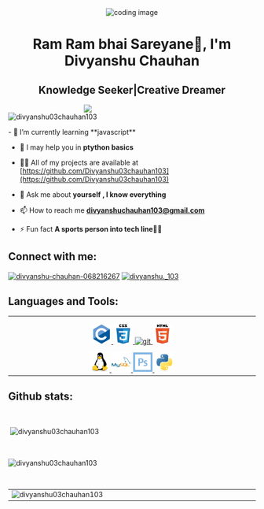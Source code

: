 <div align = center>
<img src="https://blog.ed.ted.com/wp-content/uploads/2019/09/TLAC_Trailer_Thumb_Blog2.jpg" alt="coding image" align="centre" width="350">
</div>
<h1 align="center"><b>Ram Ram bhai Sareyane👋</b>, I'm Divyanshu Chauhan</h1>
<h2 align="center">Knowledge Seeker|Creative Dreamer</h2>
<img align=right width=350 src="https://cdn.dribbble.com/users/1162077/screenshots/3848914/programmer.gif" >


<p align="left"> <img src="https://komarev.com/ghpvc/?username=divyanshu03chauhan103&label=Profile%20views&color=0e75b6&style=flat" alt="divyanshu03chauhan103" /> </p>
- 🌱 I’m currently learning **javascript**

- 🤝 I may help you in **ptython basics**

- 👨‍💻 All of my projects are available at [https://github.com/Divyanshu03chauhan103](https://github.com/Divyanshu03chauhan103)

- 💬 Ask me about **yourself , I know everything**

- 📫 How to reach me **divyanshuchauhan103@gmail.com**

- ⚡ Fun fact **A sports person into tech line🙂🤫**

<h2 align="left">Connect with me:</h2>
<p align="left">
<a href="https://linkedin.com/in/divyanshu-chauhan-068216267" target="blank"><img align="center" src="https://raw.githubusercontent.com/rahuldkjain/github-profile-readme-generator/master/src/images/icons/Social/linked-in-alt.svg" alt="divyanshu-chauhan-068216267" height="30" width="40" /></a>
<a href="https://instagram.com/divyanshu._103" target="blank"><img align="center" src="https://raw.githubusercontent.com/rahuldkjain/github-profile-readme-generator/master/src/images/icons/Social/instagram.svg" alt="divyanshu._103" height="30" width="40" /></a>
</p>

<h2 align="left">Languages and Tools:</h2>
<table><tr><td valign="top" width="33%">



<div align="center">  
  

 
<a href="https://www.cprogramming.com/" target="_blank" rel="noreferrer"> <img src="https://raw.githubusercontent.com/devicons/devicon/master/icons/c/c-original.svg" alt="c" width="40" height="40"/> </a> <a href="https://www.w3schools.com/css/" target="_blank" rel="noreferrer"> <img src="https://raw.githubusercontent.com/devicons/devicon/master/icons/css3/css3-original-wordmark.svg" alt="css3" width="40" height="40"/> </a> <a href="https://git-scm.com/" target="_blank" rel="noreferrer"> 
  <img src="https://www.vectorlogo.zone/logos/git-scm/git-scm-icon.svg" alt="git" width="40" height="40"/> </a>
  <a href="https://www.w3.org/html/" target="_blank" rel="noreferrer"> <img src="https://raw.githubusercontent.com/devicons/devicon/master/icons/html5/html5-original-wordmark.svg" alt="html5" width="40" height="40"/> </a> 
  <div><a href="https://www.linux.org/" target="_blank" rel="noreferrer">
    <img src="https://raw.githubusercontent.com/devicons/devicon/master/icons/linux/linux-original.svg" alt="linux" width="40" height="40"/> </a> <a href="https://www.mysql.com/" target="_blank" rel="noreferrer"> <img src="https://raw.githubusercontent.com/devicons/devicon/master/icons/mysql/mysql-original-wordmark.svg" alt="mysql" width="40" height="40"/> </a> <a href="https://www.photoshop.com/en" target="_blank" rel="noreferrer"> <img src="https://raw.githubusercontent.com/devicons/devicon/master/icons/photoshop/photoshop-line.svg" alt="photoshop" width="40" height="40"/> </a> <a href="https://www.python.org" target="_blank" rel="noreferrer"> <img src="https://raw.githubusercontent.com/devicons/devicon/master/icons/python/python-original.svg" alt="python" width="40" height="40"/> </a> 
    </div>
</td></tr></table> 
<h2> Github stats:</h2>
<table>
  <tr>
    <td valign="top" width="33%">
<div align=center>
  <img align="left" src="https://github-readme-stats.vercel.app/api/top-langs?username=divyanshu03chauhan103&show_icons=true&locale=en&layout=compact&theme=gotham" alt="divyanshu03chauhan103" /></div></td>
</br>

<p>&nbsp;<img align="center" src="https://github-readme-stats.vercel.app/api?username=divyanshu03chauhan103&show_icons=true&locale=en&theme=gotham" alt="divyanshu03chauhan103" /></p>
</br>

<p><img align="center" height="180em" src="https://github-readme-streak-stats.herokuapp.com/?user=divyanshu03chauhan103&theme=gotham" alt="divyanshu03chauhan103" /></p>
</br>

</td></tr>
</table>


